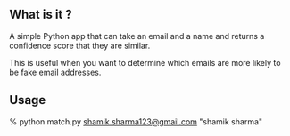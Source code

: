 What is it ?
--
A simple Python app that can take an email and a name and
returns a confidence score that they are similar.

This is useful when you want to determine which emails are
more likely to be fake email addresses. 


Usage
--
% python match.py  shamik.sharma123@gmail.com   "shamik sharma"
